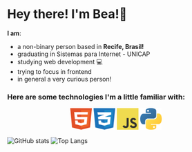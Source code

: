 # Hey there! I'm Bea!👋

**I am**:
- a non-binary person based in **Recife, Brasil!** 
- graduating in Sistemas para Internet - UNICAP
- studying web development 💻
- trying to focus in frontend 
- in general a very curious person!


### Here are some technologies I'm a little familiar with:
<div align="center">
  <img src="assets/html-1.svg" width="50px" height="50px" margin="5px">
  <img src="assets/css-3.svg" width="50px" height="50px" margin="5px">
  <img src="assets/logo-javascript.svg" width="50px" height="50px" margin="5px">
  <img src="assets/python-5.svg" width="50px" height="50px" margin="5px">
</div>



![GitHub stats](https://github-readme-stats.vercel.app/api?username=bea-codes&show_icons=true&theme=tokyonight)
![Top Langs](https://github-readme-stats.vercel.app/api/top-langs/?username=bea-codes&theme=tokyonight)
<br/>





